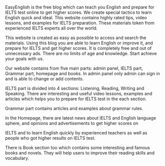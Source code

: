 EasyEnglish is the free blog which can teach you English and prepare for IELTS test online to get higher scores. We create special tactics to learn English quick and ideal. This website contains highly rated tips, video lessons, and examples for IELTS preparation. These materials token from experienced IELTS experts all over the world.

This website is created as easy as possible to access and search the materials. Using this blog you are able to learn English or improve it, and prepare for IELTS and get higher scores. It is completely free and out of unnecessary ads. There are no limits of age and knowledge. Start achieve your goals with us. 

Our website contains from five main parts: admin panel, IELTS part, Grammar part, homepage and books.
In admin panel only admin can sign in and is able to change or add contents. 

IELTS part is divided into 4 sections: Listening, Reading, Writing and Speaking. There are interesting and useful video lessons, examples and articles which helps you to prepare for IELTS test in the each section. 

Grammar part contains articles and examples about grammar rules.

In the Homepage, there are latest news about IELTS and English language sphere, and opinions and advertisements to get higher scores on 

IELTS and to learn English quickly by experienced teachers as well as people who got higher results on IELTS test. 

There is Book section too which contains some interesting and famous books and novels. They will help users to improve their reading skills and vocabulary.

